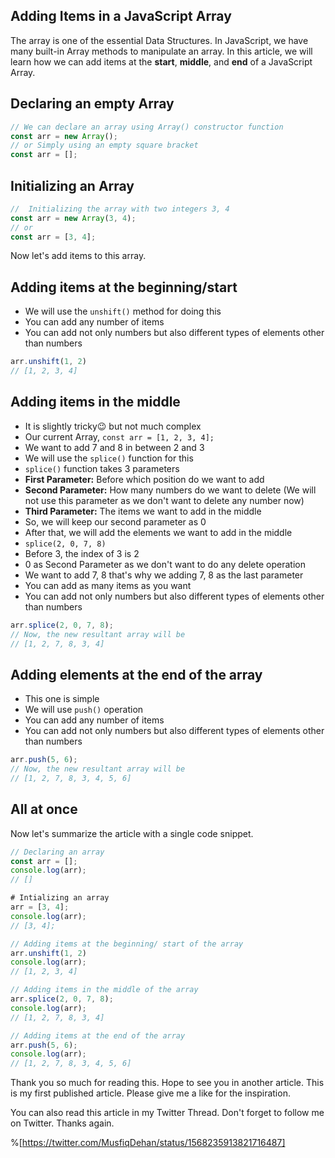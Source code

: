 ## Adding Items in a JavaScript Array

The array is one of the essential Data Structures. In JavaScript, we have many built-in Array methods to manipulate an array. In this article, we will learn how we can add items at the **start**, **middle**, and **end** of a JavaScript Array. 

## Declaring an empty Array

```javascript
// We can declare an array using Array() constructor function
const arr = new Array();
// or Simply using an empty square bracket
const arr = [];
```

## Initializing an Array

```javascript
//  Initializing the array with two integers 3, 4
const arr = new Array(3, 4);
// or
const arr = [3, 4];
```
Now let's add items to this array.

## Adding items at the beginning/start
- We will use the `unshift()` method for doing this
- You can add any number of items
- You can add not only numbers but also different types of elements other than numbers

```javascript
arr.unshift(1, 2)
// [1, 2, 3, 4]
```
## Adding items in the middle
- It is slightly tricky😉 but not much complex
- Our current Array,  `const arr = [1, 2, 3, 4];`
- We want to add 7 and 8 in between 2 and 3
- We will use the `splice()` function for this
- `splice()` function takes 3 parameters
-  **First Parameter:** Before which position do we want to add
- **Second Parameter:** How many numbers do we want to delete (We will not use this parameter as we don't want to delete any number now)
- **Third Parameter:** The items we want to add in the middle
- So, we will keep our second parameter as 0
- After that, we will add the elements we want to add in the middle
- `splice(2, 0, 7, 8)`
- Before 3, the index of 3 is 2
- 0 as Second Parameter as we don't want to do any delete operation
- We want to add 7, 8 that's why we adding 7, 8 as the last parameter
- You can add as many items as you want
- You can add not only numbers but also different types of elements other than numbers

```javascript
arr.splice(2, 0, 7, 8);
// Now, the new resultant array will be
// [1, 2, 7, 8, 3, 4]
```

## Adding elements at the end of the array

- This one is simple
- We will use `push()` operation
- You can add any number of items
- You can add not only numbers but also different types of elements other than numbers

```javascript
arr.push(5, 6);
// Now, the new resultant array will be
// [1, 2, 7, 8, 3, 4, 5, 6]
```
## All at once
Now let's summarize the article with a single code snippet.

```javascript
// Declaring an array
const arr = [];
console.log(arr);
// []

# Intializing an array
arr = [3, 4];
console.log(arr);
// [3, 4];

// Adding items at the beginning/ start of the array
arr.unshift(1, 2)
console.log(arr);
// [1, 2, 3, 4]

// Adding items in the middle of the array
arr.splice(2, 0, 7, 8);
console.log(arr);
// [1, 2, 7, 8, 3, 4]

// Adding items at the end of the array
arr.push(5, 6);
console.log(arr);
// [1, 2, 7, 8, 3, 4, 5, 6]

```
Thank you so much for reading this. Hope to see you in another article. This is my first published article. Please give me a like for the inspiration.

You can also read this article in my Twitter Thread. Don't forget to follow me on Twitter. Thanks again.

%[https://twitter.com/MusfiqDehan/status/1568235913821716487]
